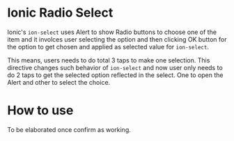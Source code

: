 # Ionic Radio Select

Ionic's `ion-select` uses Alert to show Radio buttons to choose one of the item and it involces user selecting the option and then clicking OK button for the option to get chosen and applied as selected value for `ion-select`.

This means, users needs to do total 3 taps to make one selection. This directive changes such behavior of `ion-select` and now user only needs to do 2 taps to get the selected option reflected in the select. One to open the Alert and other to select the choice.

# How to use

To be elaborated once confirm as working.